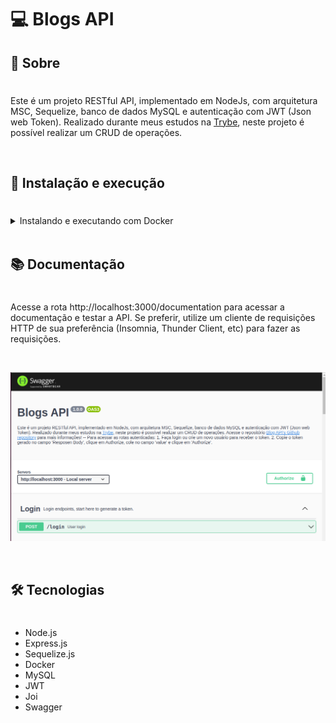 # 💻 Blogs API

<!-- ![Preview do Projeto Blogs API](./project-preview.png) -->

## 📡 Sobre
#

Este é um projeto RESTful API, implementado em NodeJs, com arquitetura MSC, Sequelize, banco de dados MySQL e autenticação com JWT (Json web Token). Realizado durante meus estudos na <a href="https://betrybe.com/" target="_blank">Trybe</a>, neste projeto é possível realizar um CRUD de operações.

<br />

## 🚀 Instalação e execução
#

<details>
<summary>Instalando e executando com Docker</summary>
<br />

Para rodar está aplicação é necessário ter **Git**, **Docker** e o **Docker Compose** instalados no seu computador. O Docker Compose precisa estar na versão **1.29** ou superior.

### 1 - Clone o repositório:

```
git clone git@github.com:vschagas/Blogs_Api.git
```

### 2 - Na raíz do projeto, suba os containers `blogs_api` e `blogs_api_db` utilizando o docker-compose.

    docker-compose up -d

### 3 - Abra o terminal do container `blogs_api`.

    docker exec -it blogs_api bash

### 4 - No terminal do container, instale as dependências com o comando:

    npm install

### 5 - Agora execute os comandos para criar e popular o banco de dados:

Criando as tabelas

    npm run prestart

Populando o banco com dados

    npm run seed

<!-- ### 6 - Agora execute a aplicação com o comando:

    npm start

Para conferir a cobertura de testes execute o comando:

    npm run test-coverage -->

</details>
<br />

## 📚 Documentação
#

Acesse a rota http://localhost:3000/documentation para acessar a documentação e testar a API. Se preferir, utilize um cliente de requisições HTTP de sua preferência (Insomnia, Thunder Client, etc) para fazer as requisições.

<br />

![Documentação](./images/documentacao-Swagger.png)

<br />

## 🛠️ Tecnologias
#

- Node.js
- Express.js
- Sequelize.js
- Docker
- MySQL
- JWT
- Joi
- Swagger

<!-- # -->

<!-- ## 🧪 Cobertura de testes

![Cobertura de testes](./coverage.png)

# -->

